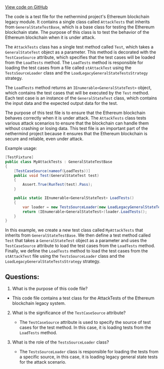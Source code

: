 [View code on GitHub](https://github.com/nethermindeth/nethermind/Ethereum.Blockchain.Legacy.Test/AttackTests.cs)

The code is a test file for the nethermind project's Ethereum blockchain legacy module. It contains a single class called `AttackTests` that inherits from `GeneralStateTestBase`, which is a base class for testing the Ethereum blockchain state. The purpose of this class is to test the behavior of the Ethereum blockchain when it is under attack.

The `AttackTests` class has a single test method called `Test`, which takes a `GeneralStateTest` object as a parameter. This method is decorated with the `TestCaseSource` attribute, which specifies that the test cases will be loaded from the `LoadTests` method. The `LoadTests` method is responsible for loading the test cases from a file called `stAttackTest` using the `TestsSourceLoader` class and the `LoadLegacyGeneralStateTestsStrategy` strategy.

The `LoadTests` method returns an `IEnumerable<GeneralStateTest>` object, which contains the test cases that will be executed by the `Test` method. Each test case is an instance of the `GeneralStateTest` class, which contains the input data and the expected output data for the test.

The purpose of this test file is to ensure that the Ethereum blockchain behaves correctly when it is under attack. The `AttackTests` class tests various attack scenarios to ensure that the blockchain can handle them without crashing or losing data. This test file is an important part of the nethermind project because it ensures that the Ethereum blockchain is secure and reliable, even under attack.

Example usage:

```csharp
[TestFixture]
public class MyAttackTests : GeneralStateTestBase
{
    [TestCaseSource(nameof(LoadTests))]
    public void Test(GeneralStateTest test)
    {
        Assert.True(RunTest(test).Pass);
    }

    public static IEnumerable<GeneralStateTest> LoadTests()
    {
        var loader = new TestsSourceLoader(new LoadLegacyGeneralStateTestsStrategy(), "stAttackTest");
        return (IEnumerable<GeneralStateTest>)loader.LoadTests();
    }
}
```

In this example, we create a new test class called `MyAttackTests` that inherits from `GeneralStateTestBase`. We then define a test method called `Test` that takes a `GeneralStateTest` object as a parameter and uses the `TestCaseSource` attribute to load the test cases from the `LoadTests` method. Finally, we define the `LoadTests` method to load the test cases from the `stAttackTest` file using the `TestsSourceLoader` class and the `LoadLegacyGeneralStateTestsStrategy` strategy.
## Questions: 
 1. What is the purpose of this code file?
   - This code file contains a test class for the AttackTests of the Ethereum blockchain legacy system.

2. What is the significance of the `TestCaseSource` attribute?
   - The `TestCaseSource` attribute is used to specify the source of test cases for the test method. In this case, it is loading tests from the `LoadTests` method.

3. What is the role of the `TestsSourceLoader` class?
   - The `TestsSourceLoader` class is responsible for loading the tests from a specific source, in this case, it is loading legacy general state tests for the attack scenario.